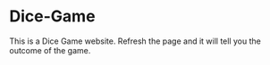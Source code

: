# Dice-Game
This is a Dice Game website. Refresh the page and it will tell you the outcome of the game.
